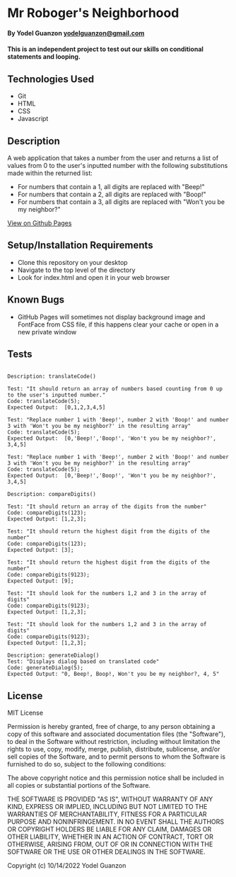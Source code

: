 # Mr Roboger's Neighborhood

#### By Yodel Guanzon <yodelguanzon@gmail.com>

#### This is an independent project to test out our skills on conditional statements and looping.

## Technologies Used

* Git
* HTML
* CSS
* Javascript

## Description

A web application that takes a number from the user and returns a list of values from 0 to the user's inputted number with the following substitutions made within the returned list:

* For numbers that contain a 1, all digits are replaced with "Beep!"
* For numbers that contain a 2, all digits are replaced with "Boop!"
* For numbers that contain a 3, all digits are replaced with "Won't you be my neighbor?"

[View on Github Pages](https://delguanzon.github.io/mr-robogers/)

## Setup/Installation Requirements

* Clone this repository on your desktop
* Navigate to the top level of the directory
* Look for index.html and open it in your web browser

## Known Bugs

* GitHub Pages will sometimes not display background image and FontFace from CSS file, if this happens clear your cache or open in a new private window

## Tests
```

Description: translateCode()

Test: "It should return an array of numbers based counting from 0 up to the user's inputted number."
Code: translateCode(5);
Expected Output:  [0,1,2,3,4,5]

Test: "Replace number 1 with 'Beep!', number 2 with 'Boop!' and number 3 with 'Won't you be my neighbor?' in the resulting array"
Code: translateCode(5);
Expected Output:  [0,'Beep!','Boop!', 'Won't you be my neighbor?', 3,4,5]

Test: "Replace number 1 with 'Beep!', number 2 with 'Boop!' and number 3 with 'Won't you be my neighbor?' in the resulting array"
Code: translateCode(5);
Expected Output:  [0,'Beep!','Boop!', 'Won't you be my neighbor?', 3,4,5]

Description: compareDigits()

Test: "It should return an array of the digits from the number"
Code: compareDigits(123);
Expected Output: [1,2,3];

Test: "It should return the highest digit from the digits of the number"
Code: compareDigits(123);
Expected Output: [3];

Test: "It should return the highest digit from the digits of the number"
Code: compareDigits(9123);
Expected Output: [9];

Test: "It should look for the numbers 1,2 and 3 in the array of digits"
Code: compareDigits(9123);
Expected Output: [1,2,3];

Test: "It should look for the numbers 1,2 and 3 in the array of digits"
Code: compareDigits(9123);
Expected Output: [1,2,3];

Description: generateDialog()
Test: "Displays dialog based on translated code"
Code: generateDialog(5);
Expected Output: "0, Beep!, Boop!, Won't you be my neighbor?, 4, 5"

```

## License

MIT License

Permission is hereby granted, free of charge, to any person obtaining a copy
of this software and associated documentation files (the "Software"), to deal
in the Software without restriction, including without limitation the rights
to use, copy, modify, merge, publish, distribute, sublicense, and/or sell
copies of the Software, and to permit persons to whom the Software is
furnished to do so, subject to the following conditions:

The above copyright notice and this permission notice shall be included in all
copies or substantial portions of the Software.

THE SOFTWARE IS PROVIDED "AS IS", WITHOUT WARRANTY OF ANY KIND, EXPRESS OR
IMPLIED, INCLUDING BUT NOT LIMITED TO THE WARRANTIES OF MERCHANTABILITY,
FITNESS FOR A PARTICULAR PURPOSE AND NONINFRINGEMENT. IN NO EVENT SHALL THE
AUTHORS OR COPYRIGHT HOLDERS BE LIABLE FOR ANY CLAIM, DAMAGES OR OTHER
LIABILITY, WHETHER IN AN ACTION OF CONTRACT, TORT OR OTHERWISE, ARISING FROM,
OUT OF OR IN CONNECTION WITH THE SOFTWARE OR THE USE OR OTHER DEALINGS IN THE
SOFTWARE.

Copyright (c) 10/14/2022 Yodel Guanzon

